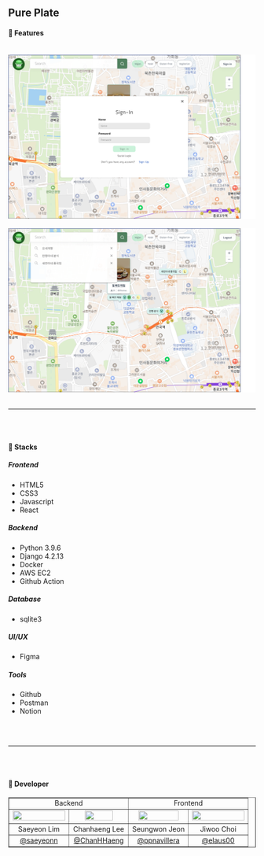 ## Pure Plate

#### 📍 Features

<br>

<img src="./src/login.png">
<br>
<br>
<img src="./src/main.png">


<br>
<br>

****

<br>
<br>

#### 📍 Stacks

##### Frontend
- HTML5
- CSS3
- Javascript
- React

##### Backend
- Python 3.9.6
- Django 4.2.13
- Docker
- AWS EC2
- Github Action

##### Database
- sqlite3

##### UI/UX
- Figma

##### Tools
- Github
- Postman
- Notion

<br>
<br>

****

<br>
<br>

#### 📍 Developer

<table border=1 width="90%">
<td align="center"; colspan=2>Backend</td>
<td align="center"; colspan=2>Frontend</td>
</tr>
<tr align="center">
<td width = "25%" align="center"><img src="https://avatars.githubusercontent.com/u/106756920?v=4" width = "100%" height="100%"></td>
<td width = "25%" align="center"><img src="https://avatars.githubusercontent.com/u/144714818?v=4" width = "73%" height="73%"></td>
<td width = "25%" align="center"><img src="https://avatars.githubusercontent.com/u/50344711?v=4" width = "88%" height="88%"></td>
<td width = "25%" align="center"><img src="https://avatars.githubusercontent.com/u/96974725?v=4" width = "100%" height="100%"></td>
</tr>
<tr align="center">
<td>Saeyeon Lim</td>
<td>Chanhaeng Lee</td>
<td>Seungwon Jeon</td>
<td>Jiwoo Choi</td>
</tr>
<tr align="center">
<td><a href="https://github.com/saeyeonn">@saeyeonn</td>
<td><a href="https://github.com/">@ChanHHaeng</td>
<td><a href="https://github.com/saeyeonn">@ppnavillera</td>
<td><a href="https://github.com/">@elaus00</td>
</tr>

